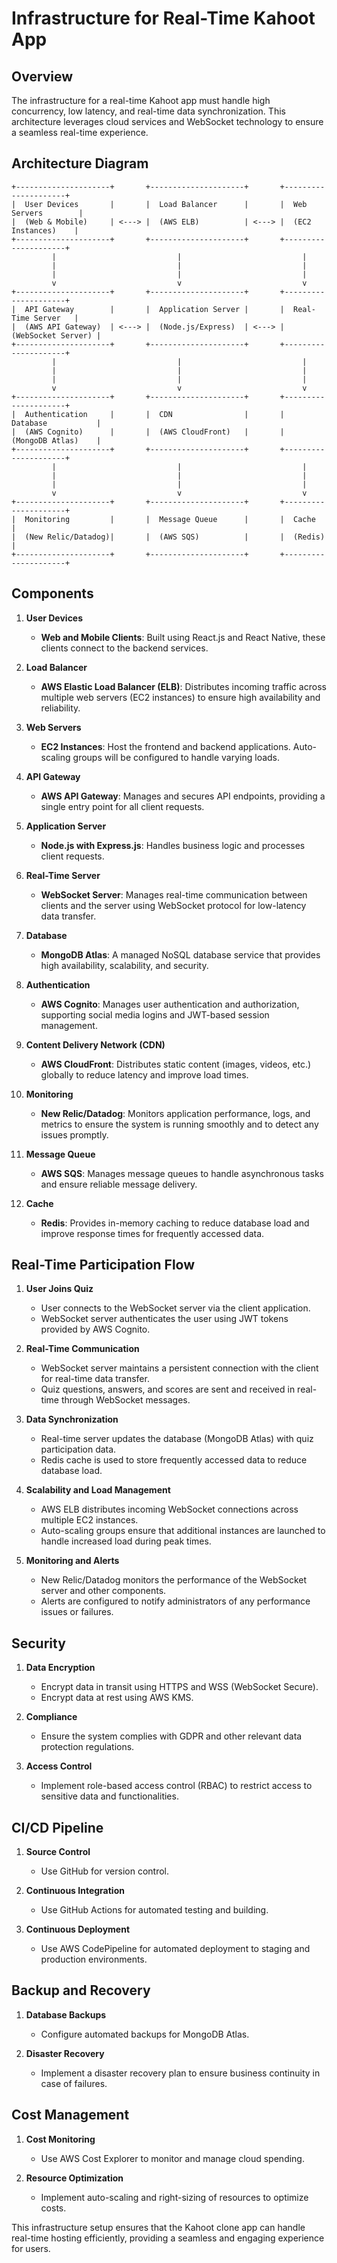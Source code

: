 # Infrastructure for Real-Time Kahoot App

## Overview
The infrastructure for a real-time Kahoot app must handle high concurrency, low latency, and real-time data synchronization. This architecture leverages cloud services and WebSocket technology to ensure a seamless real-time experience.

## Architecture Diagram
```plaintext
+---------------------+       +---------------------+       +---------------------+
|  User Devices       |       |  Load Balancer      |       |  Web Servers        |
|  (Web & Mobile)     | <---> |  (AWS ELB)          | <---> |  (EC2 Instances)    |
+---------------------+       +---------------------+       +---------------------+
         |                           |                           |
         |                           |                           |
         |                           |                           |
         v                           v                           v
+---------------------+       +---------------------+       +---------------------+
|  API Gateway        |       |  Application Server |       |  Real-Time Server   |
|  (AWS API Gateway)  | <---> |  (Node.js/Express)  | <---> |  (WebSocket Server) |
+---------------------+       +---------------------+       +---------------------+
         |                           |                           |
         |                           |                           |
         |                           |                           |
         v                           v                           v
+---------------------+       +---------------------+       +---------------------+
|  Authentication     |       |  CDN                |       |  Database           |
|  (AWS Cognito)      |       |  (AWS CloudFront)   |       |  (MongoDB Atlas)    |
+---------------------+       +---------------------+       +---------------------+
         |                           |                           |
         |                           |                           |
         |                           |                           |
         v                           v                           v
+---------------------+       +---------------------+       +---------------------+
|  Monitoring         |       |  Message Queue      |       |  Cache              |
|  (New Relic/Datadog)|       |  (AWS SQS)          |       |  (Redis)            |
+---------------------+       +---------------------+       +---------------------+
```

## Components

1. **User Devices**
   - **Web and Mobile Clients**: Built using React.js and React Native, these clients connect to the backend services.

2. **Load Balancer**
   - **AWS Elastic Load Balancer (ELB)**: Distributes incoming traffic across multiple web servers (EC2 instances) to ensure high availability and reliability.

3. **Web Servers**
   - **EC2 Instances**: Host the frontend and backend applications. Auto-scaling groups will be configured to handle varying loads.

4. **API Gateway**
   - **AWS API Gateway**: Manages and secures API endpoints, providing a single entry point for all client requests.

5. **Application Server**
   - **Node.js with Express.js**: Handles business logic and processes client requests.

6. **Real-Time Server**
   - **WebSocket Server**: Manages real-time communication between clients and the server using WebSocket protocol for low-latency data transfer.

7. **Database**
   - **MongoDB Atlas**: A managed NoSQL database service that provides high availability, scalability, and security.

8. **Authentication**
   - **AWS Cognito**: Manages user authentication and authorization, supporting social media logins and JWT-based session management.

9. **Content Delivery Network (CDN)**
   - **AWS CloudFront**: Distributes static content (images, videos, etc.) globally to reduce latency and improve load times.

10. **Monitoring**
    - **New Relic/Datadog**: Monitors application performance, logs, and metrics to ensure the system is running smoothly and to detect any issues promptly.

11. **Message Queue**
    - **AWS SQS**: Manages message queues to handle asynchronous tasks and ensure reliable message delivery.

12. **Cache**
    - **Redis**: Provides in-memory caching to reduce database load and improve response times for frequently accessed data.

## Real-Time Participation Flow

1. **User Joins Quiz**
   - User connects to the WebSocket server via the client application.
   - WebSocket server authenticates the user using JWT tokens provided by AWS Cognito.

2. **Real-Time Communication**
   - WebSocket server maintains a persistent connection with the client for real-time data transfer.
   - Quiz questions, answers, and scores are sent and received in real-time through WebSocket messages.

3. **Data Synchronization**
   - Real-time server updates the database (MongoDB Atlas) with quiz participation data.
   - Redis cache is used to store frequently accessed data to reduce database load.

4. **Scalability and Load Management**
   - AWS ELB distributes incoming WebSocket connections across multiple EC2 instances.
   - Auto-scaling groups ensure that additional instances are launched to handle increased load during peak times.

5. **Monitoring and Alerts**
   - New Relic/Datadog monitors the performance of the WebSocket server and other components.
   - Alerts are configured to notify administrators of any performance issues or failures.

## Security

1. **Data Encryption**
   - Encrypt data in transit using HTTPS and WSS (WebSocket Secure).
   - Encrypt data at rest using AWS KMS.

2. **Compliance**
   - Ensure the system complies with GDPR and other relevant data protection regulations.

3. **Access Control**
   - Implement role-based access control (RBAC) to restrict access to sensitive data and functionalities.

## CI/CD Pipeline

1. **Source Control**
   - Use GitHub for version control.

2. **Continuous Integration**
   - Use GitHub Actions for automated testing and building.

3. **Continuous Deployment**
   - Use AWS CodePipeline for automated deployment to staging and production environments.

## Backup and Recovery

1. **Database Backups**
   - Configure automated backups for MongoDB Atlas.

2. **Disaster Recovery**
   - Implement a disaster recovery plan to ensure business continuity in case of failures.

## Cost Management

1. **Cost Monitoring**
   - Use AWS Cost Explorer to monitor and manage cloud spending.

2. **Resource Optimization**
   - Implement auto-scaling and right-sizing of resources to optimize costs.

This infrastructure setup ensures that the Kahoot clone app can handle real-time hosting efficiently, providing a seamless and engaging experience for users.